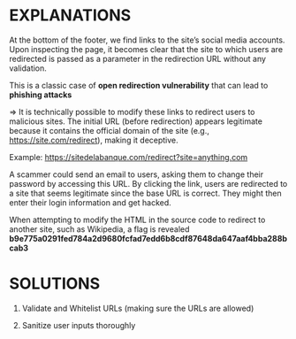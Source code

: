 # EXPLANATIONS

At the bottom of the footer, we find links to the site’s social media accounts. Upon inspecting the page, it becomes clear that the site to which users are redirected is passed as a parameter in the redirection URL without any validation.

This is a classic case of **open redirection vulnerability** that can lead to **phishing attacks**

⇒ It is technically possible to modify these links to redirect users to malicious sites.
The initial URL (before redirection) appears legitimate because it contains the official domain of the site (e.g., https://site.com/redirect), making it deceptive.

Example:
https://sitedelabanque.com/redirect?site=anything.com

A scammer could send an email to users, asking them to change their password by accessing this URL. By clicking the link, users are redirected to a site that seems legitimate since the base URL is correct. They might then enter their login information and get hacked.

When attempting to modify the HTML in the source code to redirect to another site, such as Wikipedia, a flag is revealed **b9e775a0291fed784a2d9680fcfad7edd6b8cdf87648da647aaf4bba288bcab3**

# SOLUTIONS

1. Validate and Whitelist URLs (making sure the URLs are allowed)

2. Sanitize user inputs thoroughly

